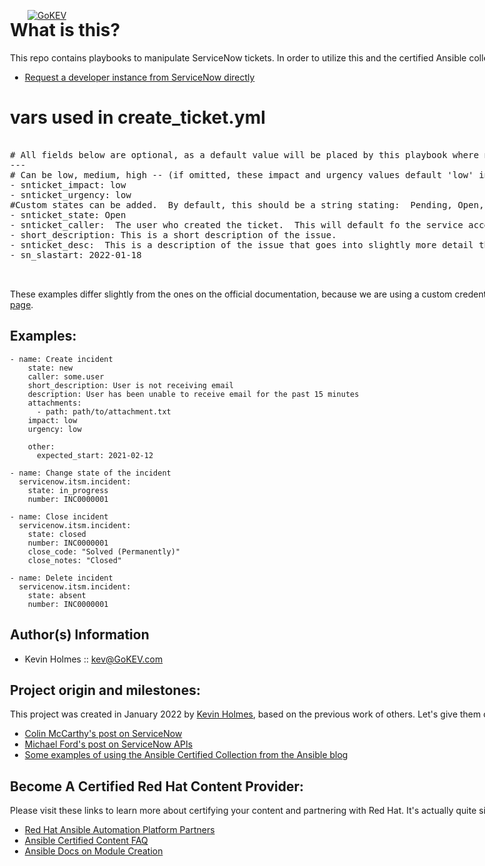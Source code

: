 [![GoKEV](http://GoKEV.com/GoKEV200.png)](http://GoKEV.com/)
<div style="position: absolute; top: 40px; left: 200px;">


# What is this?

This repo contains playbooks to manipulate ServiceNow tickets.
In order to utilize this and the certified Ansible collection,
you'll need an Ansible Automation Platform subscription as well
as a developer instance from ServiceNow.  Please don't run this
in production as-is.

* [Request a developer instance from ServiceNow directly](https://developer.servicenow.com/dev.do#!/learn/learning-plans/rome/new_to_servicenow/app_store_learnv2_buildmyfirstapp_rome_personal_developer_instances "Request a developer instance from ServiceNow directly")

# vars used in create_ticket.yml
<pre>

# All fields below are optional, as a default value will be placed by this playbook where necessary.
---
# Can be low, medium, high -- (if omitted, these impact and urgency values default 'low' in this playbook).
- snticket_impact: low
- snticket_urgency: low
#Custom states can be added.  By default, this should be a string stating:  Pending, Open, Work in Progress, Closed Complete, Closed Incomplete, or Closed Skipped -- or "absent" to delete the incident
- snticket_state: Open
- snticket_caller:  The user who created the ticket.  This will default fo the service account running this playbook
- short_description: This is a short description of the issue.
- snticket_desc:  This is a description of the issue that goes into slightly more detail than the short description and probably has a lot more information that will be required for troubleshooting and root cause analysis.
- sn_slastart: 2022-01-18


</pre>

These examples differ slightly from the ones on the official documentation, because we are
using a custom credential and these playbooks don't need plaintext user / password / instance
written into them.  The original documentation for this module is [here on ServiceNow's github page](https://github.com/ansible-collections/servicenow.itsm/blob/main/docs/servicenow.itsm.incident_module.rst).

Examples:
--------

    - name: Create incident
        state: new
        caller: some.user
        short_description: User is not receiving email
        description: User has been unable to receive email for the past 15 minutes
        attachments:
          - path: path/to/attachment.txt
        impact: low
        urgency: low

        other:
          expected_start: 2021-02-12

    - name: Change state of the incident
      servicenow.itsm.incident:
        state: in_progress
        number: INC0000001

    - name: Close incident
      servicenow.itsm.incident:
        state: closed
        number: INC0000001
        close_code: "Solved (Permanently)"
        close_notes: "Closed"

    - name: Delete incident
      servicenow.itsm.incident:
        state: absent
        number: INC0000001










Author(s) Information
------------------
* Kevin Holmes :: kev@GoKEV.com

## Project origin and milestones:

This project was created in January 2022 by [Kevin Holmes](http://GoKEV.com/), based on the previous work of others.  Let's give them credit here:

- [Colin McCarthy's post on ServiceNow](https://www.ansible.com/blog/ansible-servicenow-opening-and-closing-tickets)
- [Michael Ford's post on ServiceNow APIs](https://www.ansible.com/blog/ansible-servicenow-howto-part-3-making-outbound-restful-api-calls-to-ansible-tower)
- [Some examples of using the Ansible Certified Collection from the Ansible blog](https://www.ansible.com/blog/certified-collection-servicenow)

## Become A Certified Red Hat Content Provider:

Please visit these links to learn more about certifying your content and partnering with Red Hat.  It's actually quite simple and great for recognition that your modules have gone the extra step to be recognized and supportable:

* [Red Hat Ansible Automation Platform Partners](https://www.ansible.com/partners "Red Hat Ansible Automation Platform Partners")
* [Ansible Certified Content FAQ](https://access.redhat.com/articles/4916901 "Ansible Certified Content FAQ")
* [Ansible Docs on Module Creation](https://docs.ansible.com/ansible/latest/dev_guide/developing_modules_general.html "Ansible Docs on Module Creation")

